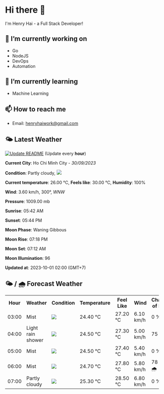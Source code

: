 # Hi there 👋

I'm Henry Hai - a Full Stack Developer!

## 🔭 I’m currently working on

- Go
- NodeJS
- DevOps
- Automation

## 🌱 I’m currently learning

- Machine Learning

## 📫 How to reach me

- Email: <henryhaiwork@gmail.com>

## 🌤️ Latest Weather
[![Update README](https://github.com/henry0hai/henry0hai/actions/workflows/udpateReadme.yml/badge.svg)](https://github.com/henry0hai/henry0hai/actions/workflows/udpateReadme.yml)
(Update every **hour**)
<!-- CURRENT_WEATHER:START -->
**Current City**: Ho Chi Minh City - *30/09/2023*

**Condition**: Partly cloudy, <img src="https://cdn.weatherapi.com/weather/64x64/night/116.png"/>

**Current temperature**: 26.00 °C, **Feels like**: 30.00 °C, **Humidity**: 100%

**Wind**: 3.60 km/h, 300°, *WNW*

**Pressure**: 1009.00 mb

**Sunrise**: 05:42 AM

**Sunset**: 05:44 PM

**Moon Phase**: Waning Gibbous

**Moon Rise**: 07:18 PM

**Moon Set**: 07:12 AM

**Moon Illumination**: 96

**Updated at**: 2023-10-01 02:00 (GMT+7)<!-- CURRENT_WEATHER:END -->

## 🌤️ / 🌧️ Forecast Weather
<!-- FORECAST_WEATHER:START -->
<table>
		<tr>
			<th>Hour</th>
			<th>Weather</th>
			<th>Condition</th>
			<th>Temperature</th>
			<th>Feel Like</th>
			<th>Wind</th>
			<th>Chance of Rain</th>
		</tr>
				<tr>
					<td>03:00</td>
					<td>Mist</td>
					<td><img src='https://cdn.weatherapi.com/weather/64x64/night/143.png'/></td>
					<td>24.40 °C</td>
					<td>27.20 °C</td>
					<td>6.10 km/h</td>
					<td>0 %</td>
				</tr>
				<tr>
					<td>04:00</td>
					<td>Light rain shower</td>
					<td><img src='https://cdn.weatherapi.com/weather/64x64/night/353.png'/></td>
					<td>24.50 °C</td>
					<td>27.30 °C</td>
					<td>5.00 km/h</td>
					<td>75 %</td>
				</tr>
				<tr>
					<td>05:00</td>
					<td>Mist</td>
					<td><img src='https://cdn.weatherapi.com/weather/64x64/night/143.png'/></td>
					<td>24.50 °C</td>
					<td>27.40 °C</td>
					<td>5.40 km/h</td>
					<td>0 %</td>
				</tr>
				<tr>
					<td>06:00</td>
					<td>Mist</td>
					<td><img src='https://cdn.weatherapi.com/weather/64x64/day/143.png'/></td>
					<td>24.70 °C</td>
					<td>27.80 °C</td>
					<td>5.80 km/h</td>
					<td>78 % 🌧️</td>
				</tr>
				<tr>
					<td>07:00</td>
					<td>Partly cloudy</td>
					<td><img src='https://cdn.weatherapi.com/weather/64x64/day/116.png'/></td>
					<td>25.30 °C</td>
					<td>28.50 °C</td>
					<td>6.80 km/h</td>
					<td>0 %</td>
				</tr>
</table>
<!-- FORECAST_WEATHER:END -->
